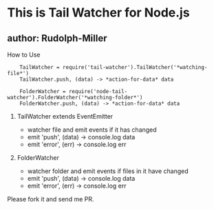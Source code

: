 This is Tail Watcher for Node.js
===

author: Rudolph-Miller
---

How to Use
```
	TailWatcher = require('tail-watcher').TailWatcher('*watching-file*')
	TailWatcher.push, (data) -> *action-for-data* data

	FolderWatcher = require('node-tail-watcher').FolderWatcher('*watching-folder*')
	FolderWatcher.push, (data) -> *action-for-data* data
```

1. TailWatcher extends EventEmitter
	* watcher file and emit events if it has changed 
	* emit 'push', (data) -> console.log data
	* emit 'error', (err) -> console.log err

2. FolderWatcher
	* watcher folder and emit events if files in it have changed 
	* emit 'push', (data) -> console.log data
	* emit 'error', (err) -> console.log err

Please fork it and send me PR.
